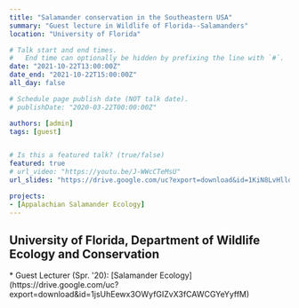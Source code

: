 ```yaml
---
title: "Salamander conservation in the Southeastern USA"
summary: "Guest lecture in Wildlife of Florida--Salamanders"
location: "University of Florida"

# Talk start and end times.
#   End time can optionally be hidden by prefixing the line with `#`.
date: "2021-10-22T13:00:00Z"
date_end: "2021-10-22T15:00:00Z"
all_day: false

# Schedule page publish date (NOT talk date).
# publishDate: "2020-03-22T00:00:00Z"

authors: [admin]
tags: [guest]


# Is this a featured talk? (true/false)
featured: true
# url_video: "https://youtu.be/J-WWcCTeMsU"
url_slides: "https://drive.google.com/uc?export=download&id=1KiN8LvHlldKKvAohr6O1tOQD46dUwNfS"

projects:
- [Appalachian Salamander Ecology]
---
```


<h2>University of Florida, Department of Wildlife Ecology and Conservation</h2>
* Guest Lecturer (Spr. '20): [Salamander Ecology](https://drive.google.com/uc?export=download&id=1jsUhEewx3OWyfGIZvX3fCAWCGYeYyffM)

